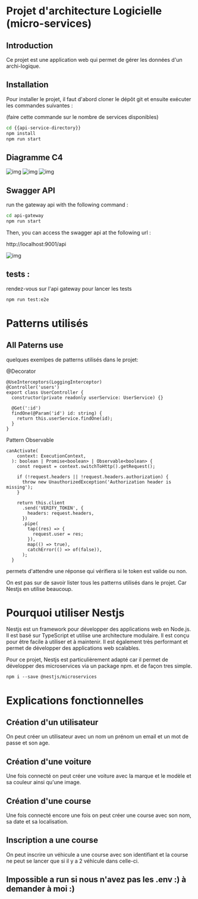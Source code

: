 # Projet d'architecture Logicielle (micro-services)

## Introduction

Ce projet est une application web qui permet de gérer les données d'un archi-logique.

## Installation

Pour installer le projet, il faut d'abord cloner le dépôt git et ensuite exécuter les commandes suivantes :

(faire cette commande sur le nombre de services disponibles)
```bash
cd {{api-service-directory}}
npm install
npm run start
```

## Diagramme C4
![img](assets/diagrammeC4_ctx.png)
![img](assets/diagrammeC4_container.png)
![img](assets/diagrammeC4.png)

## Swagger API

run the gateway api with the following command :

```bash
cd api-gateway
npm run start
```

Then, you can access the swagger api at the following url :

http://localhost:9001/api

![img](assets/SwaggerApi.png)

## tests : 
rendez-vous sur l'api gateway pour lancer les tests

```bash
npm run test:e2e
```

# Patterns utilisés


## All Paterns use

quelques exemlpes de patterns utilisés dans le projet: 

@Decorator
```
@UseInterceptors(LoggingInterceptor)
@Controller('users')
export class UserController {
  constructor(private readonly userService: UserService) {}

  @Get(':id')
  findOne(@Param('id') id: string) {
    return this.userService.findOne(id);
  }
}
```

Pattern Observable
```
canActivate(
    context: ExecutionContext,
  ): boolean | Promise<boolean> | Observable<boolean> {
    const request = context.switchToHttp().getRequest();

    if (!request.headers || !request.headers.authorization) {
      throw new UnauthorizedException('Authorization header is missing');
    }

    return this.client
      .send('VERIFY_TOKEN', {
        headers: request.headers,
      })
      .pipe(
        tap((res) => {
          request.user = res;
        }),
        map(() => true),
        catchError(() => of(false)),
      );
  }
```
permets d'attendre une réponse qui vérifiera si le token est valide ou non.

On est pas sur de savoir lister tous les patterns utilisés dans le projet.
Car Nestjs en utilise beaucoup.


# Pourquoi utiliser Nestjs

Nestjs est un framework pour développer des applications web en Node.js.
Il est basé sur TypeScript et utilise une architecture modulaire.
Il est conçu pour être facile à utiliser et à maintenir.
Il est également très performant et permet de développer des applications web scalables.

Pour ce projet, Nestjs est particulièrement adapté car il permet de développer des microservices via un package npm.
et de façon tres simple.

```
npm i --save @nestjs/microservices
```

# Explications fonctionnelles 

## Création d'un utilisateur 

On peut créer un utilisateur avec un nom un prénom un email et un mot de passe et son age.

## Création d'une voiture

Une fois connecté on peut créer une voiture avec la marque et le modèle et sa couleur ainsi qu'une image.

## Création d'une course

Une fois connecté encore une fois on peut créer une course avec son nom, sa date et sa localisation.

## Inscription a une course

On peut inscrire un véhicule a une course avec son identifiant et la course ne peut se lancer que si il y a 2 véhicule dans celle-ci.



## Impossible a run si nous n'avez pas les .env :) à demander à moi :)
